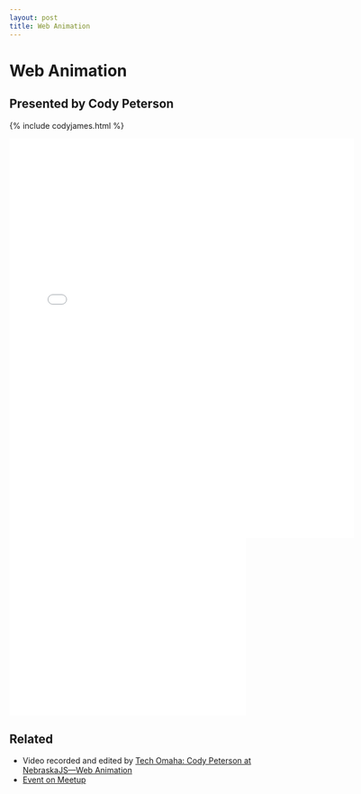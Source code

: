 ```yaml
---
layout: post
title: Web Animation
---
```


# Web Animation

## Presented by Cody Peterson

{% include codyjames.html %}

<div class="fluid-width-instagram-wrapper"><iframe src="//instagram.com/p/csmzxQP3rM/embed/" width="612" height="710" frameborder="0" scrolling="no" allowtransparency="true"></iframe></div>

<div class="fluid-width-video-wrapper"><iframe width="420" height="315" src="//www.youtube.com/embed/VvlKnVDeUwc" frameborder="0" allowfullscreen></iframe></div>

## Related

* Video recorded and edited by [Tech Omaha: Cody Peterson at NebraskaJS—Web Animation](http://techomaha.com/2013/08/cody-peterson-web-animation/)
* [Event on Meetup](http://www.meetup.com/nebraskajs/events/129216662/)